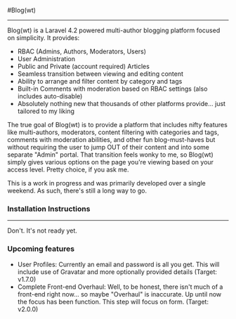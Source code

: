 #Blog(wt)

---

Blog(wt) is a Laravel 4.2 powered multi-author blogging platform focused on simplicity. It provides:

  - RBAC (Admins, Authors, Moderators, Users)
  - User Administration
  - Public and Private (account required) Articles
  - Seamless transition between viewing and editing content
  - Ability to arrange and filter content by category and tags
  - Built-in Comments with moderation based on RBAC settings (also includes auto-disable)
  - Absolutely nothing new that thousands of other platforms provide... just tailored to my liking

The true goal of Blog(wt) is to provide a platform that includes nifty features like multi-authors, moderators, content filtering with categories and tags, comments with moderation abilities, and other fun blog-must-haves but without requiring the user to jump OUT of their content and into some separate "Admin" portal. That transition feels wonky to me, so Blog(wt) simply gives various options on the page you're viewing based on your access level. Pretty choice, if you ask me.

This is a work in progress and was primarily developed over a single weekend. As such, there's still a long way to go.


### Installation Instructions
---
Don't. It's not ready yet.

### Upcoming features
 - User Profiles: Currently an email and password is all you get. This will include use of Gravatar and more optionally provided details (Target: v1.7.0)
 - Complete Front-end Overhaul: Well, to be honest, there isn't much of a front-end right now... so maybe "Overhaul" is inaccurate. Up until now the focus has been function. This step will focus on form. (Target: v2.0.0)